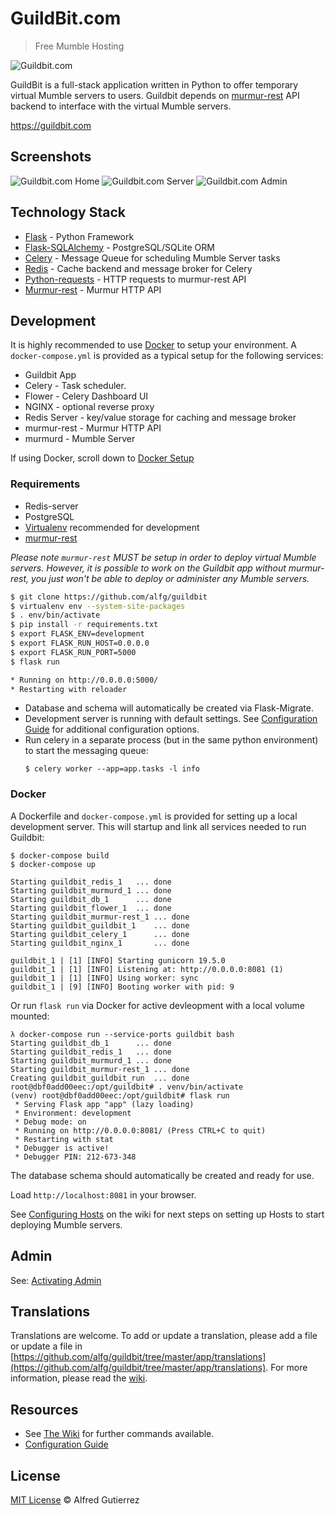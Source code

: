 # GuildBit.com
> Free Mumble Hosting

![Guildbit.com](app/static/img/guildbit_logo2.png)

GuildBit is a full-stack application written in Python to offer
temporary virtual Mumble servers to users. Guildbit depends on [murmur-rest](https://github.com/alfg/murmur-rest) API backend to interface
with the virtual Mumble servers.

https://guildbit.com

## Screenshots

![Guildbit.com Home](screenshots/01_screenshot_home.png)
![Guildbit.com Server](screenshots/02_screenshot_server.png)
![Guildbit.com Admin](screenshots/03_screenshot_admin.png)

## Technology Stack
* [Flask](http://flask.pocoo.org/) - Python Framework
* [Flask-SQLAlchemy](http://flask-sqlalchemy.pocoo.org/) - PostgreSQL/SQLite ORM
* [Celery](http://www.celeryproject.org/) - Message Queue for scheduling Mumble Server tasks
* [Redis](http://redis.io/) - Cache backend and message broker for Celery
* [Python-requests](http://docs.python-requests.org/en/master/) - HTTP requests to murmur-rest API
* [Murmur-rest](https://github.com/alfg/murmur-rest) - Murmur HTTP API

## Development
It is highly recommended to use [Docker](https://www.docker.com/) to setup your environment. A `docker-compose.yml` is provided as a typical setup for the following services:
* Guildbit App
* Celery - Task scheduler.
* Flower - Celery Dashboard UI
* NGINX - optional reverse proxy
* Redis Server - key/value storage for caching and message broker
* murmur-rest - Murmur HTTP API 
* murmurd - Mumble Server

If using Docker, scroll down to [Docker Setup](#Docker)

### Requirements
* Redis-server
* PostgreSQL
* [Virtualenv](https://virtualenv.pypa.io/en/stable/) recommended for development
* [murmur-rest](https://github.com/alfg/murmur-rest)

*Please note `murmur-rest` MUST be setup in order to deploy virtual Mumble servers. However, it is possible to work on the Guildbit app without murmur-rest, you just won't be able to deploy or administer any Mumble servers.*


```bash
$ git clone https://github.com/alfg/guildbit
$ virtualenv env --system-site-packages
$ . env/bin/activate
$ pip install -r requirements.txt
$ export FLASK_ENV=development
$ export FLASK_RUN_HOST=0.0.0.0
$ export FLASK_RUN_PORT=5000
$ flask run

* Running on http://0.0.0.0:5000/
* Restarting with reloader
```
* Database and schema will automatically be created via Flask-Migrate.
* Development server is running with default settings. See [Configuration Guide](https://github.com/alfg/guildbit/wiki/Configuration-Guide) for additional configuration options.
* Run celery in a separate process (but in the same python environment) to start the messaging queue:
  ```
  $ celery worker --app=app.tasks -l info
  ```

### Docker
A Dockerfile and `docker-compose.yml` is provided for setting up a local development server. This will startup and link all services needed to run Guildbit:
```
$ docker-compose build
$ docker-compose up

Starting guildbit_redis_1   ... done
Starting guildbit_murmurd_1 ... done
Starting guildbit_db_1      ... done
Starting guildbit_flower_1  ... done
Starting guildbit_murmur-rest_1 ... done
Starting guildbit_guildbit_1    ... done
Starting guildbit_celery_1      ... done
Starting guildbit_nginx_1       ... done

guildbit_1 | [1] [INFO] Starting gunicorn 19.5.0
guildbit_1 | [1] [INFO] Listening at: http://0.0.0.0:8081 (1)
guildbit_1 | [1] [INFO] Using worker: sync
guildbit_1 | [9] [INFO] Booting worker with pid: 9
```

Or run `flask run` via Docker for active devleopment with a local volume mounted:
```
λ docker-compose run --service-ports guildbit bash
Starting guildbit_db_1      ... done
Starting guildbit_redis_1   ... done
Starting guildbit_murmurd_1 ... done
Starting guildbit_murmur-rest_1 ... done
Creating guildbit_guildbit_run  ... done
root@dbf0add00eec:/opt/guildbit# . venv/bin/activate
(venv) root@dbf0add00eec:/opt/guildbit# flask run
 * Serving Flask app "app" (lazy loading)
 * Environment: development
 * Debug mode: on
 * Running on http://0.0.0.0:8081/ (Press CTRL+C to quit)
 * Restarting with stat
 * Debugger is active!
 * Debugger PIN: 212-673-348
```

The database schema should automatically be created and ready for use.

Load `http://localhost:8081` in your browser.

See [Configuring Hosts](https://github.com/alfg/guildbit/wiki/Configuring-Hosts) on the wiki for next steps on setting up Hosts to start deploying Mumble servers.

## Admin
See: [Activating Admin](https://github.com/alfg/guildbit/wiki/Commands-and-Fixes#activating-admin)

## Translations
Translations are welcome. To add or update a translation, please add a file or update a file in [https://github.com/alfg/guildbit/tree/master/app/translations](https://github.com/alfg/guildbit/tree/master/app/translations). For more information, please read the [wiki](https://github.com/alfg/guildbit/wiki/Commands-and-Fixes#updating-translations).

## Resources
* See [The Wiki](https://github.com/alfg/guildbit/wiki/Commands-and-Fixes) for further commands available.
* [Configuration Guide](https://github.com/alfg/guildbit/wiki/Configuration-Guide)

## License

[MIT License](http://alfg.mit-license.org/) © Alfred Gutierrez
